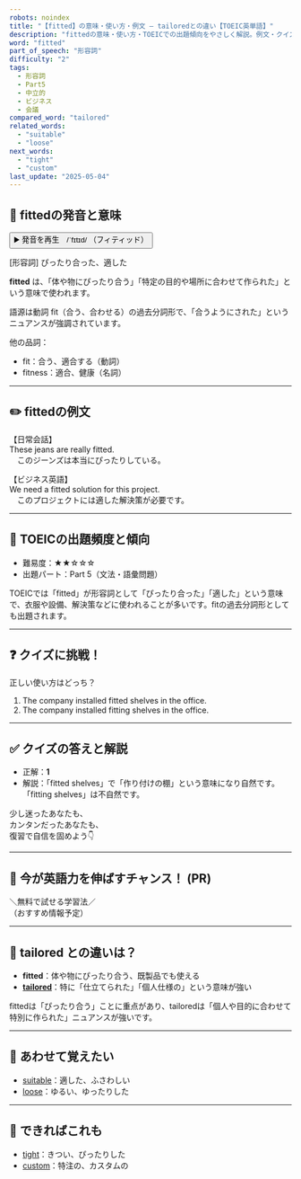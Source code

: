 ```yaml
---
robots: noindex
title: "【fitted】の意味・使い方・例文 ― tailoredとの違い【TOEIC英単語】"
description: "fittedの意味・使い方・TOEICでの出題傾向をやさしく解説。例文・クイズ付きでtailoredとの違いもわかりやすく学べます。"
word: "fitted"
part_of_speech: "形容詞"
difficulty: "2"
tags:
  - 形容詞
  - Part5
  - 中立的
  - ビジネス
  - 会議
compared_word: "tailored"
related_words:
  - "suitable"
  - "loose"
next_words:
  - "tight"
  - "custom"
last_update: "2025-05-04"
---
```


## 🔰 fittedの発音と意味

<button class="play-audio" onclick="playTTS('fitted')">
  <span class="play-audio-main">
    ▶️ 発音を再生　/ˈfɪtɪd/
  </span>
  <span class="play-audio-sub">
    （フィティッド）
  </span>
</button>

[形容詞] ぴったり合った、適した

**fitted** は、「体や物にぴったり合う」「特定の目的や場所に合わせて作られた」という意味で使われます。

語源は動詞 fit（合う、合わせる）の過去分詞形で、「合うようにされた」というニュアンスが強調されています。

他の品詞：  
- fit：合う、適合する（動詞）
- fitness：適合、健康（名詞）

---

## ✏️ fittedの例文

【日常会話】  
These jeans are really fitted.  
　このジーンズは本当にぴったりしている。

【ビジネス英語】  
We need a fitted solution for this project.  
　このプロジェクトには適した解決策が必要です。

---

## 🎯 TOEICの出題頻度と傾向

- 難易度：★★☆☆☆
- 出題パート：Part 5（文法・語彙問題）

TOEICでは「fitted」が形容詞として「ぴったり合った」「適した」という意味で、衣服や設備、解決策などに使われることが多いです。fitの過去分詞形としても出題されます。

---

## ❓ クイズに挑戦！

正しい使い方はどっち？

1. The company installed fitted shelves in the office.  
2. The company installed fitting shelves in the office.

---

## ✅ クイズの答えと解説

- 正解：**1**
- 解説：「fitted shelves」で「作り付けの棚」という意味になり自然です。「fitting shelves」は不自然です。

少し迷ったあなたも、  
カンタンだったあなたも、  
復習で自信を固めよう👇️

---

## 🚀 今が英語力を伸ばすチャンス！ (PR)

<div class="info-center">
＼無料で試せる学習法／<br>  
（おすすめ情報予定）
</div>

---

## 🤔  tailored との違いは？

- **fitted**：体や物にぴったり合う、既製品でも使える
- **[tailored](/word/tailored)**：特に「仕立てられた」「個人仕様の」という意味が強い

fittedは「ぴったり合う」ことに重点があり、tailoredは「個人や目的に合わせて特別に作られた」ニュアンスが強いです。

---

## 🧩 あわせて覚えたい

- [suitable](/word/suitable)：適した、ふさわしい
- [loose](/word/loose)：ゆるい、ゆったりした

---

## 📖 できればこれも

- [tight](/word/tight)：きつい、ぴったりした
- [custom](/word/custom)：特注の、カスタムの

<!-- cvid: aid11_bid02 -->

